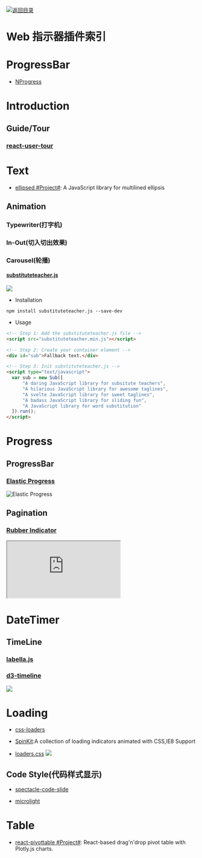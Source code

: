 [![返回目录](https://parg.co/UGo)](https://parg.co/b4z) 
 
 
 
# Web 指示器插件索引

# ProgressBar

- [NProgress](http://ricostacruz.com/nprogress/)

# Introduction

## Guide/Tour

### [react-user-tour](https://github.com/socialtables/react-user-tour)


# Text

- [ellipsed #Project#](https://github.com/nzambello/ellipsed): A JavaScript library for multilined ellipsis

## Animation

### Typewriter(打字机)

### In-Out(切入切出效果)

### Carousel(轮播)

#### [substituteteacher.js](http://danrschlosser.github.io/substituteteacher.js/)

![](http://7xiegq.com1.z0.glb.clouddn.com/2015-09-22%2017_46_27.gif)



- Installation

``` 
npm install substituteteacher.js --save-dev
```

- Usage

``` html
<!-- Step 1: Add the substituteteacher.js file -->
<script src="substituteteacher.min.js"></script>

<!-- Step 2: Create your container element -->
<div id="sub">Fallback text.</div>

<!-- Step 3: Init substituteteacher.js -->
<script type="text/javascript">
  var sub = new Sub([
      "A daring JavaScript library for subsitute teachers",
      "A hilarious JavaScript library for awesome taglines",
      "A svelte JavaScript library for sweet taglines",
      "A badass JavaScript library for sliding fun",
      "A JavaScript library for word substitution"
  ]).run();
</script>
```

# Progress
## ProgressBar
### [Elastic Progress](https://github.com/codrops/ElasticProgress)

![Elastic Progress](https://camo.githubusercontent.com/cc2cecf6a9725655027e0282452ad246d88a2fb9/687474703a2f2f636f64726f7073707a2e74796d70616e75732e6e6574646e612d63646e2e636f6d2f636f64726f70732f77702d636f6e74656e742f75706c6f6164732f323031352f30392f656c617374696370726f67726573732e676966)
## Pagination

### [Rubber Indicator][1]

<iframe src="http://codepen.io/machycek/full/eNvyjb/"></iframe>


# DateTimer
## TimeLine

### [labella.js](https://github.com/twitter/labella.js)

### [d3-timeline](https://github.com/commodityvectors/d3-timeline)
![](https://raw.githubusercontent.com/commodityvectors/d3-timeline/master/usage.gif)



[1]: http://codepen.io/machycek/full/eNvyjb/

# Loading

- [css-loaders](https://github.com/lukehaas/css-loaders)

- [SpinKit](https://github.com/tobiasahlin/SpinKit):A collection of loading indicators animated with CSS,IE8 Support

- [loaders.css](https://github.com/ConnorAtherton/loaders.css)
![](http://7xkt0f.com1.z0.glb.clouddn.com/2016-03-25%2013_59_30.gif)


## Code Style(代码样式显示)

- [spectacle-code-slide](https://github.com/thejameskyle/spectacle-code-slide)

- [microlight](https://github.com/asvd/microlight)

# Table

- [react-pivottable #Project#](https://react-pivottable.js.org/): React-based drag'n'drop pivot table with Plotly.js charts.

